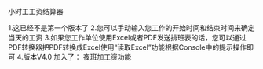 小时工工资结算器

1.这已经不是第一个版本了
2.您可以手动输入您工作的开始时间和结束时间来确定当天的工资
3.如果您工作单位使用Excel或者PDF发送排班表的话，您可以通过PDF转换器把PDF转换成Excel使用“读取Excel”功能根据Console中的提示操作即可
4.版本V4.0
	加入了：
		夜班加工资功能
